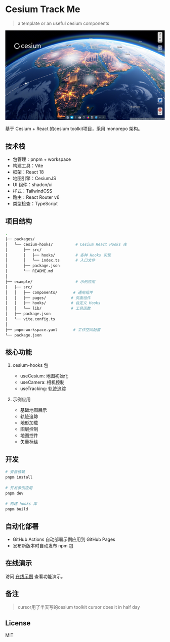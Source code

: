 # Cesium Track Me

> a template or an  useful cesium components

![cesium](./ai_cesium.png)

基于 Cesium + React 的cesium toolkit项目，采用 monorepo 架构。

## 技术栈

- 包管理：pnpm + workspace
- 构建工具：Vite
- 框架：React 18
- 地图引擎：CesiumJS
- UI 组件：shadcn/ui
- 样式：TailwindCSS
- 路由：React Router v6
- 类型检查：TypeScript

## 项目结构

```bash
.
├── packages/
│   └── cesium-hooks/          # Cesium React Hooks 库
│       ├── src/
│       │   ├── hooks/         # 各种 Hooks 实现
│       │   └── index.ts       # 入口文件
│       ├── package.json
│       └── README.md
│
├── example/                   # 示例应用
│   ├── src/
│   │   ├── components/       # 通用组件
│   │   ├── pages/           # 页面组件
│   │   ├── hooks/           # 自定义 Hooks
│   │   └── lib/             # 工具函数
│   ├── package.json
│   └── vite.config.ts
│
├── pnpm-workspace.yaml       # 工作空间配置
└── package.json
```

## 核心功能

1. cesium-hooks 包
   - useCesium: 地图初始化
   - useCamera: 相机控制
   - useTracking: 轨迹追踪

2. 示例应用
   - 基础地图展示
   - 轨迹追踪
   - 地形加载
   - 图层控制
   - 地图控件
   - 矢量标绘

## 开发

```bash
# 安装依赖
pnpm install

# 开发示例应用
pnpm dev

# 构建 hooks 库
pnpm build
```

## 自动化部署

- GitHub Actions 自动部署示例应用到 GitHub Pages
- 发布新版本时自动发布 npm 包

## 在线演示

访问 [在线示例](https://ajn404.github.io/cesiumTrackMe/) 查看功能演示。

## 备注

> cursor用了半天写的cesium toolkit
> cursor does it in half day

## License

MIT